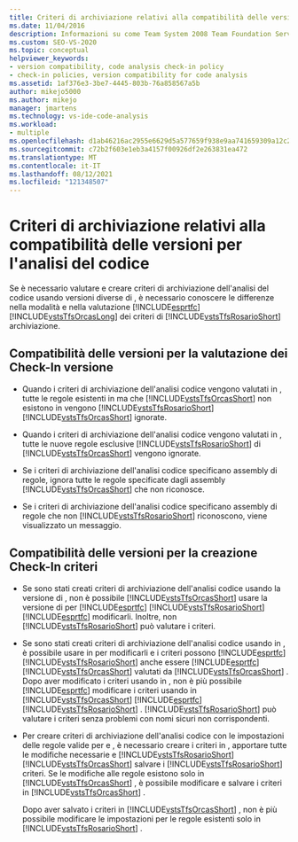 ```yaml
---
title: Criteri di archiviazione relativi alla compatibilità delle versioni per l'analisi del codice
ms.date: 11/04/2016
description: Informazioni su come Team System 2008 Team Foundation Server e Team Foundation Server 2010 valutano Visual Studio criteri di archiviazione in modo diverso.
ms.custom: SEO-VS-2020
ms.topic: conceptual
helpviewer_keywords:
- version compatibility, code analysis check-in policy
- check-in policies, version compatibility for code analysis
ms.assetid: 1af376e3-3be7-4445-803b-76a858567a5b
author: mikejo5000
ms.author: mikejo
manager: jmartens
ms.technology: vs-ide-code-analysis
ms.workload:
- multiple
ms.openlocfilehash: d1ab46216ac2955e6629d5a577659f938e9aa741659309a12c2ee98b527d5915
ms.sourcegitcommit: c72b2f603e1eb3a4157f00926df2e263831ea472
ms.translationtype: MT
ms.contentlocale: it-IT
ms.lasthandoff: 08/12/2021
ms.locfileid: "121348507"
---
```

# <a name="version-compatibility-for-code-analysis-check-in-policies"></a>Criteri di archiviazione relativi alla compatibilità delle versioni per l'analisi del codice

Se è necessario valutare e creare criteri di archiviazione dell'analisi del codice usando versioni diverse di , è necessario conoscere le differenze nella modalità e nella valutazione [!INCLUDE[esprtfc](../code-quality/includes/esprtfc_md.md)] [!INCLUDE[vstsTfsOrcasLong](../code-quality/includes/vststfsorcaslong_md.md)] dei criteri di [!INCLUDE[vstsTfsRosarioShort](../code-quality/includes/vststfsrosarioshort_md.md)] archiviazione.

## <a name="version-compatibility-for-evaluating-check-in-policies"></a>Compatibilità delle versioni per la valutazione dei Check-In versione

- Quando i criteri di archiviazione dell'analisi codice vengono valutati in , tutte le regole esistenti in ma che [!INCLUDE[vstsTfsOrcasShort](../code-quality/includes/vststfsorcasshort_md.md)] non esistono in vengono [!INCLUDE[vstsTfsRosarioShort](../code-quality/includes/vststfsrosarioshort_md.md)] [!INCLUDE[vstsTfsOrcasShort](../code-quality/includes/vststfsorcasshort_md.md)] ignorate.

- Quando i criteri di archiviazione dell'analisi codice vengono valutati in , tutte le nuove regole esclusive [!INCLUDE[vstsTfsRosarioShort](../code-quality/includes/vststfsrosarioshort_md.md)] di [!INCLUDE[vstsTfsOrcasShort](../code-quality/includes/vststfsorcasshort_md.md)] vengono ignorate.

- Se i criteri di archiviazione dell'analisi codice specificano assembly di regole, ignora tutte le regole specificate dagli assembly [!INCLUDE[vstsTfsOrcasShort](../code-quality/includes/vststfsorcasshort_md.md)] che non riconosce.

- Se i criteri di archiviazione dell'analisi codice specificano assembly di regole che non [!INCLUDE[vstsTfsRosarioShort](../code-quality/includes/vststfsrosarioshort_md.md)] riconoscono, viene visualizzato un messaggio.

## <a name="version-compatibility-for-authoring-check-in-policies"></a>Compatibilità delle versioni per la creazione Check-In criteri

- Se sono stati creati criteri di archiviazione dell'analisi codice usando la versione di , non è possibile [!INCLUDE[vstsTfsOrcasShort](../code-quality/includes/vststfsorcasshort_md.md)] usare la versione di per [!INCLUDE[esprtfc](../code-quality/includes/esprtfc_md.md)] [!INCLUDE[vstsTfsRosarioShort](../code-quality/includes/vststfsrosarioshort_md.md)] [!INCLUDE[esprtfc](../code-quality/includes/esprtfc_md.md)] modificarli. Inoltre, non [!INCLUDE[vstsTfsRosarioShort](../code-quality/includes/vststfsrosarioshort_md.md)] può valutare i criteri.

- Se sono stati creati criteri di archiviazione dell'analisi codice usando in , è possibile usare in per modificarli e i criteri possono [!INCLUDE[esprtfc](../code-quality/includes/esprtfc_md.md)] [!INCLUDE[vstsTfsRosarioShort](../code-quality/includes/vststfsrosarioshort_md.md)] anche essere [!INCLUDE[esprtfc](../code-quality/includes/esprtfc_md.md)] [!INCLUDE[vstsTfsOrcasShort](../code-quality/includes/vststfsorcasshort_md.md)] valutati da [!INCLUDE[vstsTfsOrcasShort](../code-quality/includes/vststfsorcasshort_md.md)] . Dopo aver modificato i criteri usando in , non è più possibile [!INCLUDE[esprtfc](../code-quality/includes/esprtfc_md.md)] modificare i criteri usando in [!INCLUDE[vstsTfsOrcasShort](../code-quality/includes/vststfsorcasshort_md.md)] [!INCLUDE[esprtfc](../code-quality/includes/esprtfc_md.md)] [!INCLUDE[vstsTfsRosarioShort](../code-quality/includes/vststfsrosarioshort_md.md)] . [!INCLUDE[vstsTfsRosarioShort](../code-quality/includes/vststfsrosarioshort_md.md)] può valutare i criteri senza problemi con nomi sicuri non corrispondenti.

- Per creare criteri di archiviazione dell'analisi codice con le impostazioni delle regole valide per e , è necessario creare i criteri in , apportare tutte le modifiche necessarie e [!INCLUDE[vstsTfsRosarioShort](../code-quality/includes/vststfsrosarioshort_md.md)] [!INCLUDE[vstsTfsOrcasShort](../code-quality/includes/vststfsorcasshort_md.md)] salvare i [!INCLUDE[vstsTfsRosarioShort](../code-quality/includes/vststfsrosarioshort_md.md)] criteri. Se le modifiche alle regole esistono solo in [!INCLUDE[vstsTfsOrcasShort](../code-quality/includes/vststfsorcasshort_md.md)] , è possibile modificare e salvare i criteri in [!INCLUDE[vstsTfsOrcasShort](../code-quality/includes/vststfsorcasshort_md.md)] .

   Dopo aver salvato i criteri in [!INCLUDE[vstsTfsOrcasShort](../code-quality/includes/vststfsorcasshort_md.md)] , non è più possibile modificare le impostazioni per le regole esistenti solo in [!INCLUDE[vstsTfsRosarioShort](../code-quality/includes/vststfsrosarioshort_md.md)] .

